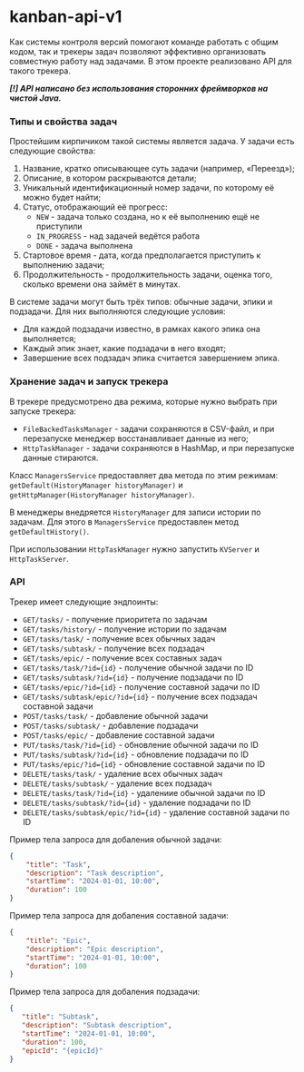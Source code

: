 # kanban-api-v1
Как системы контроля версий помогают команде работать с общим кодом, так и трекеры задач позволяют эффективно организовать совместную работу над задачами. В этом проекте реализовано API для такого трекера.

***[!] API написано без использования сторонних фреймворков на чистой Java.***

### Типы и свойства задач
Простейшим кирпичиком такой системы является задача. У задачи есть следующие свойства:

1. Название, кратко описывающее суть задачи (например, «Переезд»);
2. Описание, в котором раскрываются детали;
3. Уникальный идентификационный номер задачи, по которому её можно будет найти;
4. Статус, отображающий её прогресс:
    - `NEW` - задача только создана, но к её выполнению ещё не приступили
    - `IN_PROGRESS` - над задачей ведётся работа
    - `DONE` - задача выполнена
5. Стартовое время - дата, когда предполагается приступить к выполнению задачи;
6. Продолжительность - продолжительность задачи, оценка того, сколько времени она займёт в минутах.

В системе задачи могут быть трёх типов: обычные задачи, эпики и подзадачи. Для них выполняются следующие условия:
- Для каждой подзадачи известно, в рамках какого эпика она выполняется;
- Каждый эпик знает, какие подзадачи в него входят;
- Завершение всех подзадач эпика считается завершением эпика.

### Хранение задач и запуск трекера
В трекере предусмотрено два режима, которые нужно выбрать при запуске трекера: 
- `FileBackedTasksManager` - задачи сохраняются в CSV-файл, и при перезапуске менеджер восстанавливает данные из него;
- `HttpTaskManager` - задачи сохраняются в HashMap, и при перезапуске данные стираются.

Класс `ManagersService` предоставляет два метода по этим режимам: `getDefault(HistoryManager historyManager)` и `getHttpManager(HistoryManager historyManager)`.

В менеджеры внедряется `HistoryManager` для записи истории по задачам. Для этого в `ManagersService` предоставлен метод `getDefaultHistory()`.

При использовании `HttpTaskManager` нужно запустить `KVServer` и `HttpTaskServer`.

### API
Трекер имеет следующие эндпоинты:
- `GET/tasks/` - получение приоритета по задачам
- `GET/tasks/history/` - получение истории по задачам 
- `GET/tasks/task/` - получение всех обычных задач
- `GET/tasks/subtask/` - получение всех подзадач
- `GET/tasks/epic/` - получение всех составных задач 
- `GET/tasks/task/?id={id}` - получение обычной задачи по ID
- `GET/tasks/subtask/?id={id}` - получение подзадачи по ID
- `GET/tasks/epic/?id={id}` - получение составной задачи по ID
- `GET/tasks/subtask/epic/?id={id}` - получение всех подзадач составной задачи 
- `POST/tasks/task/` - добавление обычной задачи 
- `POST/tasks/subtask/` - добавление подзадачи 
- `POST/tasks/epic/` - добавление составной задачи 
- `PUT/tasks/task/?id={id}` - обновление обычной задачи по ID
- `PUT/tasks/subtask/?id={id}` - обновление подзадачи по ID
- `PUT/tasks/epic/?id={id}` - обновление составной задачи по ID
- `DELETE/tasks/task/` - удаление всех обычных задач
- `DELETE/tasks/subtask/` - удаление всех подзадач
- `DELETE/tasks/task/?id={id}` - удалениие обычной задачи по ID
- `DELETE/tasks/subtask/?id={id}` - удаление подзадачи по ID
- `DELETE/tasks/subtask/epic/?id={id}` - удаление составной задачи по ID

Пример тела запроса для добаления обычной задачи:
```JSON
{
    "title": "Task",
    "description": "Task description",
    "startTime": "2024-01-01, 10:00",
    "duration": 100
}
```
Пример тела запроса для добаления составной задачи:
```JSON
{
    "title": "Epic",
    "description": "Epic description",
    "startTime": "2024-01-01, 10:00",
    "duration": 100
}
```
Пример тела запроса для добаления подзадачи:
```JSON
{
   "title": "Subtask",
   "description": "Subtask description",
   "startTime": "2024-01-01, 10:00",
   "duration": 100,
   "epicId": "{epicId}"
}
```